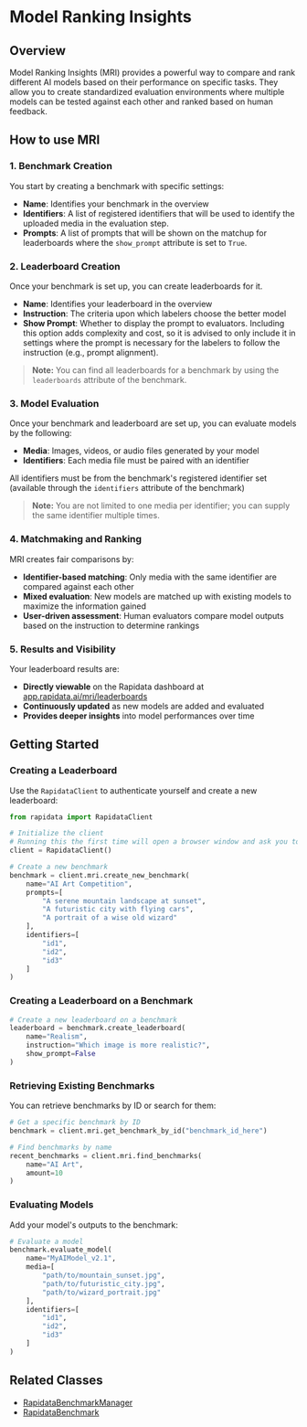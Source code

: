 # Model Ranking Insights

## Overview

Model Ranking Insights (MRI) provides a powerful way to compare and rank different AI models based on their performance on specific tasks. They allow you to create standardized evaluation environments where multiple models can be tested against each other and ranked based on human feedback.

## How to use MRI

### 1. Benchmark Creation
You start by creating a benchmark with specific settings:

- **Name**: Identifies your benchmark in the overview
- **Identifiers**: A list of registered identifiers that will be used to identify the uploaded media in the evaluation step.
- **Prompts**: A list of prompts that will be shown on the matchup for leaderboards where the `show_prompt` attribute is set to `True`.

### 2. Leaderboard Creation
Once your benchmark is set up, you can create leaderboards for it.

- **Name**: Identifies your leaderboard in the overview
- **Instruction**: The criteria upon which labelers choose the better model
- **Show Prompt**: Whether to display the prompt to evaluators. Including this option adds complexity and cost, so it is advised to only include it in settings where the prompt is necessary for the labelers to follow the instruction (e.g., prompt alignment).

> **Note:** You can find all leaderboards for a benchmark by using the `leaderboards` attribute of the benchmark.

### 3. Model Evaluation
Once your benchmark and leaderboard are set up, you can evaluate models by the following:

- **Media**: Images, videos, or audio files generated by your model
- **Identifiers**: Each media file must be paired with an identifier

All identifiers must be from the benchmark's registered identifier set (available through the `identifiers` attribute of the benchmark)

> **Note:** You are not limited to one media per identifier; you can supply the same identifier multiple times.

### 4. Matchmaking and Ranking
MRI creates fair comparisons by:

- **Identifier-based matching**: Only media with the same identifier are compared against each other
- **Mixed evaluation**: New models are matched up with existing models to maximize the information gained
- **User-driven assessment**: Human evaluators compare model outputs based on the instruction to determine rankings

### 5. Results and Visibility
Your leaderboard results are:

- **Directly viewable** on the Rapidata dashboard at [app.rapidata.ai/mri/leaderboards](https://app.rapidata.ai/mri/leaderboards)
- **Continuously updated** as new models are added and evaluated
- **Provides deeper insights** into model performances over time

## Getting Started

### Creating a Leaderboard

Use the `RapidataClient` to authenticate yourself and create a new leaderboard:

```python
from rapidata import RapidataClient

# Initialize the client
# Running this the first time will open a browser window and ask you to login
client = RapidataClient() 

# Create a new benchmark
benchmark = client.mri.create_new_benchmark(
    name="AI Art Competition",
    prompts=[
        "A serene mountain landscape at sunset",
        "A futuristic city with flying cars",
        "A portrait of a wise old wizard"
    ],
    identifiers=[
        "id1",
        "id2",
        "id3"
    ]
)
```

### Creating a Leaderboard on a Benchmark

```python
# Create a new leaderboard on a benchmark
leaderboard = benchmark.create_leaderboard(
    name="Realism", 
    instruction="Which image is more realistic?", 
    show_prompt=False
)

```

### Retrieving Existing Benchmarks

You can retrieve benchmarks by ID or search for them:

```python
# Get a specific benchmark by ID
benchmark = client.mri.get_benchmark_by_id("benchmark_id_here")

# Find benchmarks by name
recent_benchmarks = client.mri.find_benchmarks(
    name="AI Art",
    amount=10
)
```

### Evaluating Models

Add your model's outputs to the benchmark:

```python
# Evaluate a model
benchmark.evaluate_model(
    name="MyAIModel_v2.1",
    media=[
        "path/to/mountain_sunset.jpg",
        "path/to/futuristic_city.jpg", 
        "path/to/wizard_portrait.jpg"
    ],
    identifiers=[
        "id1",
        "id2",
        "id3"
    ]
)
```

## Related Classes
- [RapidataBenchmarkManager](/reference/rapidata/rapidata_client/benchmark/rapidata_benchmark_manager/)
- [RapidataBenchmark](/reference/rapidata/rapidata_client/benchmark/rapidata_benchmark/)

